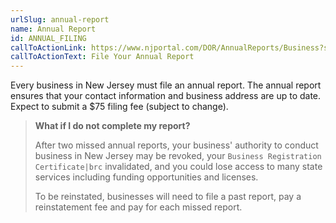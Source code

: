 ```yaml
---
urlSlug: annual-report
name: Annual Report
id: ANNUAL_FILING
callToActionLink: https://www.njportal.com/DOR/AnnualReports/Business?sessionType=AnnualReport
callToActionText: File Your Annual Report
---
```

Every business in New Jersey must file an annual report. The annual report ensures that your contact information and business address are up to date. Expect to submit a $75 filing fee (subject to change).

> **What if I do not complete my report?**
>
> After two missed annual reports, your business' authority to conduct business in New Jersey may be revoked, your `Business Registration Certificate|brc` invalidated, and you could lose access to many state services including funding opportunities and licenses.  
>
>To be reinstated, businesses will need to file a past report, pay a reinstatement fee and pay for each missed report.  